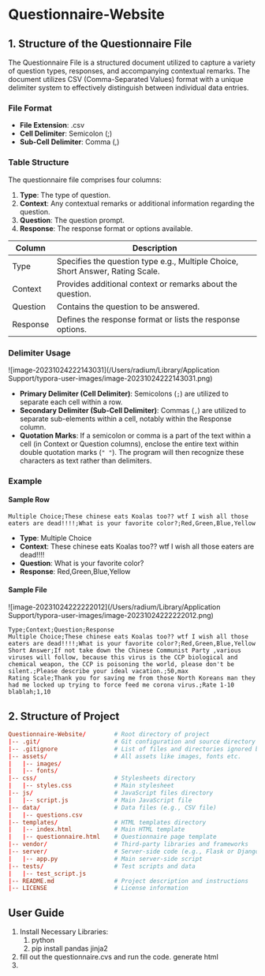 # Questionnaire-Website

## 1. Structure of the Questionnaire File

The Questionnaire File is a structured document utilized to capture a variety of question types, responses, and accompanying contextual remarks. The document utilizes CSV (Comma-Separated Values) format with a unique delimiter system to effectively distinguish between individual data entries.

### File Format

- **File Extension**: .csv
- **Cell Delimiter**: Semicolon (;)
- **Sub-Cell Delimiter**: Comma (,)

### Table Structure

The questionnaire file comprises four columns:

1. **Type**: The type of question.
2. **Context**: Any contextual remarks or additional information regarding the question.
3. **Question**: The question prompt.
4. **Response**: The response format or options available.

| Column   | Description                                                  |
| -------- | ------------------------------------------------------------ |
| Type     | Specifies the question type e.g., Multiple Choice, Short Answer, Rating Scale. |
| Context  | Provides additional context or remarks about the question.   |
| Question | Contains the question to be answered.                        |
| Response | Defines the response format or lists the response options.   |

### Delimiter Usage

![image-20231024222143031](/Users/radium/Library/Application Support/typora-user-images/image-20231024222143031.png)

- **Primary Delimiter (Cell Delimiter)**: Semicolons (`;`) are utilized to separate each cell within a row. 
- **Secondary Delimiter (Sub-Cell Delimiter)**: Commas (`,`) are utilized to separate sub-elements within a cell, notably within the Response column.
- **Quotation Marks**: If a semicolon or comma is a part of the text within a cell (in Context or Question columns), enclose the entire text within double quotation marks (`" "`). The program will then recognize these characters as text rather than delimiters.

### Example

#### Sample Row

```plaintext
Multiple Choice;These chinese eats Koalas too?? wtf I wish all those eaters are dead!!!!;What is your favorite color?;Red,Green,Blue,Yellow
```

- **Type**: Multiple Choice
- **Context**: These chinese eats Koalas too?? wtf I wish all those eaters are dead!!!!
- **Question**: What is your favorite color?
- **Response**: Red,Green,Blue,Yellow

#### Sample File

![image-20231024222222012](/Users/radium/Library/Application Support/typora-user-images/image-20231024222222012.png)

```plaintext
Type;Context;Question;Response
Multiple Choice;These chinese eats Koalas too?? wtf I wish all those eaters are dead!!!!;What is your favorite color?;Red,Green,Blue,Yellow
Short Answer;If not take down the Chinese Communist Party ,various viruses will follow, because this virus is the CCP biological and chemical weapon, the CCP is poisoning the world, please don't be silent.;Please describe your ideal vacation.;50,max
Rating Scale;Thank you for saving me from those North Koreans man they had me locked up trying to force feed me corona virus.;Rate 1-10 blablah;1,10
```



## 2. Structure of Project

```toml
Questionnaire-Website/        # Root directory of project
|-- .git/                     # Git configuration and source directory
|-- .gitignore                # List of files and directories ignored by Git
|-- assets/                   # All assets like images, fonts etc.
|   |-- images/
|   |-- fonts/
|-- css/                      # Stylesheets directory
|   |-- styles.css            # Main stylesheet
|-- js/                       # JavaScript files directory
|   |-- script.js             # Main JavaScript file
|-- data/                     # Data files (e.g., CSV file)
|   |-- questions.csv
|-- templates/                # HTML templates directory
|   |-- index.html            # Main HTML template
|   |-- questionnaire.html    # Questionnaire page template
|-- vendor/                   # Third-party libraries and frameworks
|-- server/                   # Server-side code (e.g., Flask or Django files)
|   |-- app.py                # Main server-side script
|-- tests/                    # Test scripts and data
|   |-- test_script.js
|-- README.md                 # Project description and instructions
|-- LICENSE                   # License information
```





## User Guide

1. Install Necessary Libraries:
   1. python
   2. pip install pandas jinja2
2. fill out the questionnaire.cvs and run the code. generate html
3. 